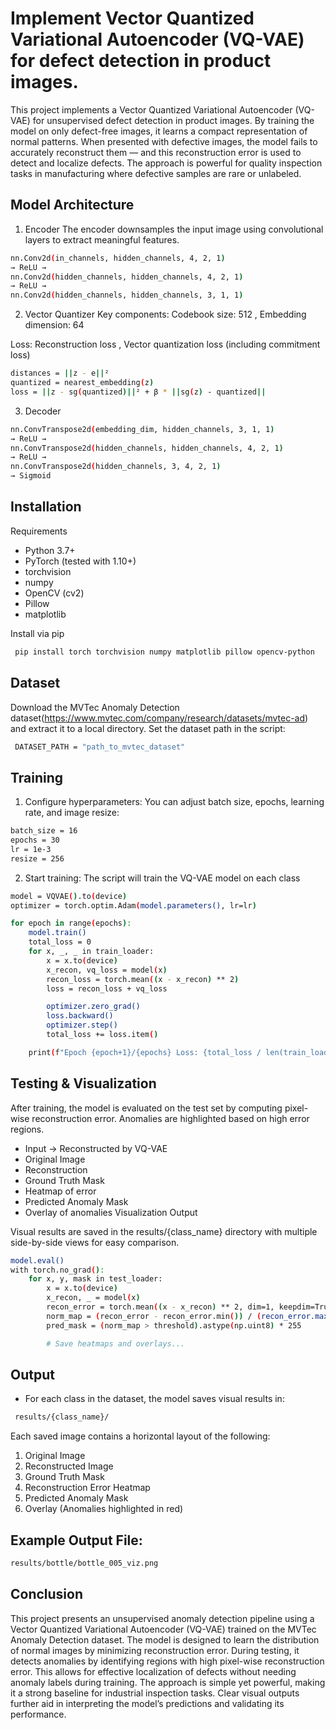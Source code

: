 
# Implement Vector Quantized Variational Autoencoder (VQ-VAE) for defect detection in product images.



This project implements a Vector Quantized Variational Autoencoder (VQ-VAE) for unsupervised defect detection in product images. By training the model on only defect-free images, it learns a compact representation of normal patterns. When presented with defective images, the model fails to accurately reconstruct them — and this reconstruction error is used to detect and localize defects. The approach is powerful for quality inspection tasks in manufacturing where defective samples are rare or unlabeled.

## Model Architecture
1. Encoder
The encoder downsamples the input image using convolutional layers to extract meaningful features.
```bash
nn.Conv2d(in_channels, hidden_channels, 4, 2, 1)
→ ReLU → 
nn.Conv2d(hidden_channels, hidden_channels, 4, 2, 1)
→ ReLU → 
nn.Conv2d(hidden_channels, hidden_channels, 3, 1, 1)
```
2. Vector Quantizer
Key components: 
Codebook size: 512 , Embedding dimension: 64

Loss: 
Reconstruction loss
, Vector quantization loss (including commitment loss)
```bash
distances = ||z - e||²
quantized = nearest_embedding(z)
loss = ||z - sg(quantized)||² + β * ||sg(z) - quantized||
```
3. Decoder
```bash
nn.ConvTranspose2d(embedding_dim, hidden_channels, 3, 1, 1)
→ ReLU → 
nn.ConvTranspose2d(hidden_channels, hidden_channels, 4, 2, 1)
→ ReLU → 
nn.ConvTranspose2d(hidden_channels, 3, 4, 2, 1)
→ Sigmoid
```
## Installation

Requirements

- Python 3.7+
- PyTorch (tested with 1.10+)
- torchvision
- numpy
- OpenCV (cv2)
- Pillow
- matplotlib

Install via pip
```bash
 pip install torch torchvision numpy matplotlib pillow opencv-python

```
    
## Dataset
Download the MVTec Anomaly Detection dataset(https://www.mvtec.com/company/research/datasets/mvtec-ad) and extract it to a local directory.
Set the dataset path in the script:
```bash
 DATASET_PATH = "path_to_mvtec_dataset"

```



## Training
1. Configure hyperparameters:
You can adjust batch size, epochs, learning rate, and image resize:
```bash
batch_size = 16
epochs = 30
lr = 1e-3
resize = 256
```
2. Start training:
The script will train the VQ-VAE model on each class
```bash
model = VQVAE().to(device)
optimizer = torch.optim.Adam(model.parameters(), lr=lr)

for epoch in range(epochs):
    model.train()
    total_loss = 0
    for x, _, _ in train_loader:
        x = x.to(device)
        x_recon, vq_loss = model(x)
        recon_loss = torch.mean((x - x_recon) ** 2)
        loss = recon_loss + vq_loss

        optimizer.zero_grad()
        loss.backward()
        optimizer.step()
        total_loss += loss.item()

    print(f"Epoch {epoch+1}/{epochs} Loss: {total_loss / len(train_loader):.4f}")


```
## Testing & Visualization
After training, the model is evaluated on the test set by computing pixel-wise reconstruction error. Anomalies are highlighted based on high error regions.
- Input → Reconstructed by VQ-VAE
- Original Image
- Reconstruction
- Ground Truth Mask
- Heatmap of error
- Predicted Anomaly Mask
- Overlay of anomalies
Visualization Output 

Visual results are saved in the results/{class_name} directory with multiple side-by-side views for easy comparison.
```bash
model.eval()
with torch.no_grad():
    for x, y, mask in test_loader:
        x = x.to(device)
        x_recon, _ = model(x)
        recon_error = torch.mean((x - x_recon) ** 2, dim=1, keepdim=True)
        norm_map = (recon_error - recon_error.min()) / (recon_error.max() - recon_error.min() + 1e-8)
        pred_mask = (norm_map > threshold).astype(np.uint8) * 255

        # Save heatmaps and overlays...


```
## Output
- For each class in the dataset, the model saves visual results in:
```bash
 results/{class_name}/

```
Each saved image contains a horizontal layout of the following:

1. Original Image
2. Reconstructed Image
3. Ground Truth Mask
4. Reconstruction Error Heatmap
5. Predicted Anomaly Mask
6. Overlay (Anomalies highlighted in red)

## Example Output File:

```bash 
results/bottle/bottle_005_viz.png

```


## Conclusion
This project presents an unsupervised anomaly detection pipeline using a Vector Quantized Variational Autoencoder (VQ-VAE) trained on the MVTec Anomaly Detection dataset. The model is designed to learn the distribution of normal images by minimizing reconstruction error. During testing, it detects anomalies by identifying regions with high pixel-wise reconstruction error. This allows for effective localization of defects without needing anomaly labels during training. The approach is simple yet powerful, making it a strong baseline for industrial inspection tasks. Clear visual outputs further aid in interpreting the model’s predictions and validating its performance.